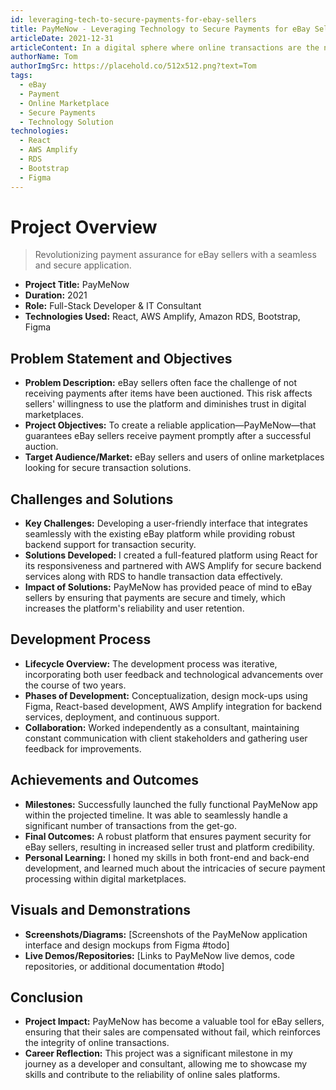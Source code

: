```yaml
---
id: leveraging-tech-to-secure-payments-for-ebay-sellers
title: PayMeNow - Leveraging Technology to Secure Payments for eBay Sellers
articleDate: 2021-12-31
articleContent: In a digital sphere where online transactions are the norm, ensuring payment for services rendered can still be a challenge. Discover how PayMeNow revolutionizes payment security for eBay sellers through an innovative application I engineered to address this very issue.
authorName: Tom
authorImgSrc: https://placehold.co/512x512.png?text=Tom
tags:
  - eBay
  - Payment
  - Online Marketplace
  - Secure Payments
  - Technology Solution
technologies:
  - React
  - AWS Amplify
  - RDS
  - Bootstrap
  - Figma
---
```


# Project Overview

> Revolutionizing payment assurance for eBay sellers with a seamless and secure application.

- **Project Title:** PayMeNow
- **Duration:** 2021
- **Role:** Full-Stack Developer & IT Consultant
- **Technologies Used:** React, AWS Amplify, Amazon RDS, Bootstrap, Figma

## Problem Statement and Objectives

- **Problem Description:** eBay sellers often face the challenge of not receiving payments after items have been
  auctioned. This risk affects sellers' willingness to use the platform and diminishes trust in digital marketplaces.
- **Project Objectives:** To create a reliable application—PayMeNow—that guarantees eBay sellers receive payment
  promptly after a successful auction.
- **Target Audience/Market:** eBay sellers and users of online marketplaces looking for secure transaction solutions.

## Challenges and Solutions

- **Key Challenges:** Developing a user-friendly interface that integrates seamlessly with the existing eBay platform
  while providing robust backend support for transaction security.
- **Solutions Developed:** I created a full-featured platform using React for its responsiveness and partnered with AWS
  Amplify for secure backend services along with RDS to handle transaction data effectively.
- **Impact of Solutions:** PayMeNow has provided peace of mind to eBay sellers by ensuring that payments are secure and
  timely, which increases the platform's reliability and user retention.

## Development Process

- **Lifecycle Overview:** The development process was iterative, incorporating both user feedback and technological
  advancements over the course of two years.
- **Phases of Development:** Conceptualization, design mock-ups using Figma, React-based development, AWS Amplify
  integration for backend services, deployment, and continuous support.
- **Collaboration:** Worked independently as a consultant, maintaining constant communication with client stakeholders
  and gathering user feedback for improvements.

## Achievements and Outcomes

- **Milestones:** Successfully launched the fully functional PayMeNow app within the projected timeline. It was able to
  seamlessly handle a significant number of transactions from the get-go.
- **Final Outcomes:** A robust platform that ensures payment security for eBay sellers, resulting in increased seller
  trust and platform credibility.
- **Personal Learning:** I honed my skills in both front-end and back-end development, and learned much about the
  intricacies of secure payment processing within digital marketplaces.

## Visuals and Demonstrations

- **Screenshots/Diagrams:** [Screenshots of the PayMeNow application interface and design mockups from Figma #todo]
- **Live Demos/Repositories:** [Links to PayMeNow live demos, code repositories, or additional documentation #todo]

## Conclusion

- **Project Impact:** PayMeNow has become a valuable tool for eBay sellers, ensuring that their sales are compensated
  without fail, which reinforces the integrity of online transactions.
- **Career Reflection:** This project was a significant milestone in my journey as a developer and consultant, allowing
  me to showcase my skills and contribute to the reliability of online sales platforms.
